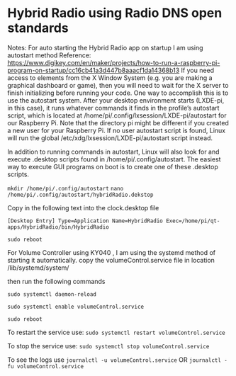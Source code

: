  # Hybrid Radio using Radio DNS open standards
 
 Notes:
 For auto starting the Hybrid Radio app on startup I am using autostart method
 Reference: https://www.digikey.com/en/maker/projects/how-to-run-a-raspberry-pi-program-on-startup/cc16cb41a3d447b8aaacf1da14368b13
 If you need access to elements from the X Window System (e.g. you are making a graphical dashboard or game),
 then you will need to wait for the X server to finish initializing before running your code. One way to 
 accomplish this is to use the autostart system.
 After your desktop environment starts (LXDE-pi, in this case), it runs whatever commands it finds in the profile’s autostart script,
 which is located at /home/pi/.config/lxsession/LXDE-pi/autostart for our Raspberry Pi. Note that the directory pi might be different
 if you created a new user for your Raspberry Pi.
 If no user autostart script is found, Linux will run the global /etc/xdg/lxsession/LXDE-pi/autostart script instead.

In addition to running commands in autostart, Linux will also look for and execute .desktop scripts found in /home/pi/.config/autostart.
The easiest way to execute GUI programs on boot is to create one of these .desktop scripts.


`mkdir /home/pi/.config/autostart`
`nano /home/pi/.config/autostart/hybridRadio.dekstop`

Copy in the following text into the clock.desktop file

`[Desktop Entry]
Type=Application
Name=HybridRadio
Exec=/home/pi/qt-apps/HybridRadio/bin/HybridRadio`


`sudo reboot`


For Volume Controller using KY040 , I am using the systemd method of starting it automatically.
copy the volumeControl.service file in location /lib/systemd/system/

then run the following commands

`sudo systemctl daemon-reload`

`sudo systemctl enable volumeControl.service`

`sudo reboot`

To restart the service use:
`sudo systemctl restart volumeControl.service`

To stop the service use:
`sudo systemctl stop volumeControl.service`

To see the logs use
`journalctl -u volumeControl.service`  OR
`journalctl -fu volumeControl.service`

